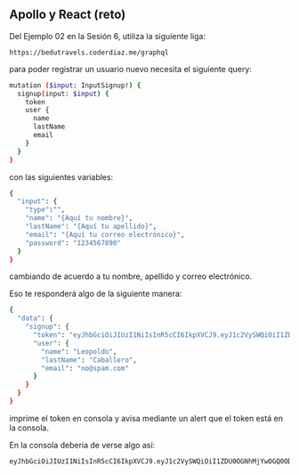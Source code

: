 ## Apollo y React (reto)

Del Ejemplo 02 en la Sesión 6, utiliza la siguiente liga:

`https://bedutravels.coderdiaz.me/graphql`

para poder registrar un usuario nuevo necesita el siguiente query:

```sh
mutation ($input: InputSignup!) {
  signup(input: $input) {
    token
    user {
      name
      lastName
      email
    }
  }
}
```

con las siguientes variables:

```sh
{
  "input": {
    "type":"",
    "name": "{Aquí tu nombre}",
    "lastName": "{Aquí tu apellido}",
    "email": "{Aquí tu correo electrónico}",
    "password": "1234567890"
  }
}
```

cambiando de acuerdo a tu nombre, apellido y correo electrónico.

Eso te responderá algo de la siguiente manera:

```sh
{
  "data": {
    "signup": {
      "token": "eyJhbGciOiJIUzI1NiIsInR5cCI6IkpXVCJ9.eyJ1c2VySWQiOiI1ZDU0OTc4YzYwOGQ0ODAwMTc1ZWFiMzEiLCJpYXQiOjE1NjU4MjQ5MDh9.B9XzwNKv9xxgGmNlA2BdGQRVAfVIqzLaqaKiVXmIeEI",
      "user": {
        "name": "Leopoldo",
        "lastName": "Caballero",
        "email": "no@spam.com"
      }
    }
  }
}
```

imprime el token en consola y avisa mediante un alert que el token está en la
consola.

En la consola debería de verse algo así:

```sh
eyJhbGciOiJIUzI1NiIsInR5cCI6IkpXVCJ9.eyJ1c2VySWQiOiI1ZDU0OGNhMjYwOGQ0ODAwMTc1ZWFiMzAiLCJpYXQiOjE1NjU4MjIxMTR9.ykdguB5A9Pz5OE_85kElMgQOdlJdE5E6B_UVglkcvG4
```


